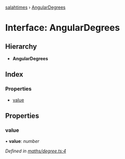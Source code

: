 [salahtimes](../README.md) › [AngularDegrees](angulardegrees.md)

# Interface: AngularDegrees

## Hierarchy

* **AngularDegrees**

## Index

### Properties

* [value](angulardegrees.md#value)

## Properties

###  value

• **value**: *number*

*Defined in [maths/degree.ts:4](https://github.com/doniseferi/salahtimes/blob/2688b7f/src/maths/degree.ts#L4)*
